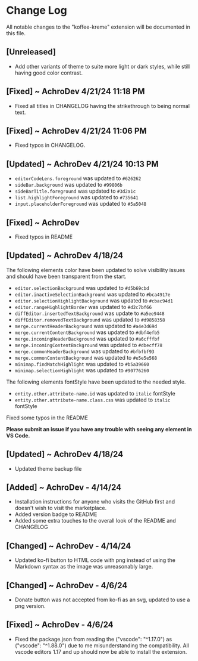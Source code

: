 # Change Log

All notable changes to the "koffee-kreme" extension will be documented in this file.

## [Unreleased]

- Add other variants of theme to suite more light or dark styles, while still having good color contrast.

## [Fixed] ~ AchroDev 4/21/24 11:18 PM
- Fixed all titles in CHANGELOG having the strikethrough to being normal text.

## [Fixed] ~ AchroDev 4/21/24 11:06 PM
- Fixed typos in CHANGELOG.


## [Updated] ~ AchroDev 4/21/24 10:13 PM
- ```editorCodeLens.foreground``` was updated to ```#626262```
- ```sideBar.background``` was updated to ```#99806b```
- ```sideBarTitle.foreground``` was updated to ```#3d2a1c```
- ```list.highlightForeground``` was updated to ```#735641```
- ```input.placeholderForeground``` was updated to ```#5a5048```

## [Fixed] ~ AchroDev
- Fixed typos in README

## [Updated] ~ AchroDev 4/18/24
The following elements color have been updated to solve visibility issues and should have been transparent from the start.
- ```editor.selectionBackground``` was updated to ```#d5b69cbd```
- ```editor.inactiveSelectionBackground``` was updated to ```#bca4917e```
- ```editor.selectionHighlightBackground``` was updated to ```#cbac94d1```
- ```editor.rangeHighlightBorder``` was updated to ```#d2c7bf66```
- ```diffEditor.insertedTextBackground``` was update to ```#a5ee9448```
- ```diffEditor.removedTextBackground``` was updated to ```#d9858358```
- ```merge.currentHeaderBackground``` was updated to ```#a4e3d69d```
- ```merge.currentContentBackground``` was updated to ```#dbf4efb5```
- ```merge.incomingHeaderBackground``` was updated to ```#a6cfffbf```
- ```merge.incomingContentBackground``` was updated to ```#dbecff78```
- ```merge.commonHeaderBackground``` was updated to ```#bfbfbf93```
- ```merge.commonContentBackground``` was updated to ```#e5e5e568```
- ```minimap.findMatchHighlight``` was updated to ```#b5a39660```
- ```minimap.selectionHighlight``` was updated to ```#90776260```

The following elements fontStyle have been updated to the needed style.
- ```entity.other.attribute-name.id``` was updated to ```italic``` fontStyle
- ```entity.other.attribute-name.class.css``` was updated to ```italic``` fontStyle

Fixed some typos in the README

**Please submit an issue if you have any trouble with seeing any element in VS Code.**

## [Updated] ~ AchroDev 4/18/24
- Updated theme backup file

## [Added] ~ AchroDev - 4/14/24
- Installation instructions for anyone who visits the GitHub first and doesn't wish to visit the marketplace.
- Added version badge to README
- Added some extra touches to the overall look of the README and CHANGELOG

## [Changed] ~ AchroDev - 4/14/24
- Updated ko-fi button to HTML code with png instead of using the Markdown syntax as the image was unreasonably large.

## [Changed] ~ AchroDev - 4/6/24
- Donate button was not accepted from ko-fi as an svg, updated to use a png version.

## [Fixed] ~ AchroDev - 4/6/24

- Fixed the package.json from reading the ("vscode": "^1.17.0") as ("vscode": "^1.88.0") due to me misunderstanding the compatibility. All vscode editors 1.17 and up should now be able to install the extension.